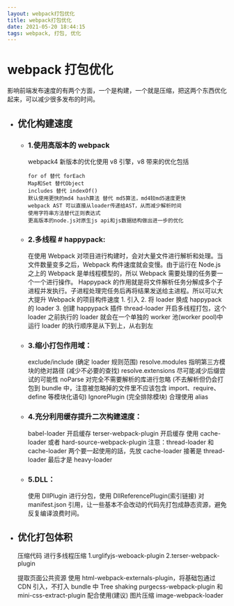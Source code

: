 ```yaml
---
layout: webpack打包优化
title: webpack打包优化
date: 2021-05-20 18:44:15
tags: webpack, 打包, 优化
---
```


# webpack 打包优化

影响前端发布速度的有两个方面，一个是构建，一个就是压缩，把这两个东西优化起来，可以减少很多发布的时间。

- ## 优化构建速度

  - ### 1.使用高版本的 webpack
    webpack4 新版本的优化使用 v8 引擎，v8 带来的优化包括

    ```
    for of 替代 forEach
    Map和Set 替代Object
    includes 替代 indexOf()
    默认使用更快的md4 hash算法 替代 md5算法，md4较md5速度更快
    webpack AST 可以直接从loader传递给AST，从而减少解析时间
    使用字符串方法替代正则表达式
    更高版本的node.js对原生js api和js数据结构做出进一步的优化
    ```

  - ### 2.多线程 # happypack:
    在使用 Webpack 对项目进行构建时，会对大量文件进行解析和处理。当文件数量变多之后，Webpack 构件速度就会变慢。由于运行在 Node.js 之上的 Webpack 是单线程模型的，所以 Webpack 需要处理的任务要一个一个进行操作。
    Happypack 的作用就是将文件解析任务分解成多个子进程并发执行。子进程处理完任务后再将结果发送给主进程。所以可以大大提升 Webpack 的项目构件速度 1. 引入 2. 将 loader 换成 happypack 的 loader 3. 创建 happypack 插件 thread-loader
    开启多线程打包，这个 loader 之前执行的 loader 就会在一个单独的 worker 池(worker pool)中运行 loader 的执行顺序是从下到上，从右到左 
  - ### 3.缩小打包作用域：
    exclude/include (确定 loader 规则范围)
    resolve.modules 指明第三方模块的绝对路径 (减少不必要的查找)
    resolve.extensions 尽可能减少后缀尝试的可能性
    noParse 对完全不需要解析的库进行忽略 (不去解析但仍会打包到 bundle 中，注意被忽略掉的文件里不应该包含 import、require、define 等模块化语句)
    IgnorePlugin (完全排除模块)
    合理使用 alias 
  - ### 4.充分利用缓存提升二次构建速度：
    babel-loader 开启缓存
    terser-webpack-plugin 开启缓存
    使用 cache-loader 或者 hard-source-webpack-plugin
    注意：thread-loader 和 cache-loader 两个要一起使用的話，先放 cache-loader 接著是 thread-loader 最后才是 heavy-loader
  - ### 5.DLL：
    使用 DllPlugin 进行分包，使用 DllReferencePlugin(索引链接) 对 manifest.json 引用，让一些基本不会改动的代码先打包成静态资源，避免反复编译浪费时间。

* ## 优化打包体积

  压缩代码
  进行多线程压缩
  1.urglifyjs-weboack-plugin
  2.terser-webpack-plugin

  提取页面公共资源
  使用 html-webpack-externals-plugin，将基础包通过 CDN 引入，不打入 bundle 中
  Tree shaking
  purgecss-webpack-plugin 和 mini-css-extract-plugin 配合使用(建议)
  图片压缩
  image-webpack-loader
